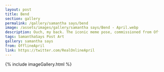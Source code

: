 ```yaml
---
layout: post
title: Bend
section: gallery
permalink: /gallery/samantha says/bend
image: /assets/images/gallery/samantha says/Bend - April.webp
description: Ouch, my back. The iconic meme pose, commissioned from OfflineApril.
tags: SamanthaSays Post Art
gallery: samantha says
from: OfflineApril
link: https://twitter.com/RealOnlineApril
---
```

{% include imageGallery.html %}